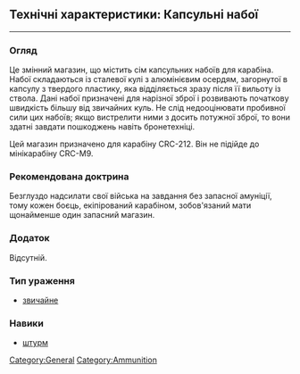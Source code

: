 ## Технічні характеристики: Капсульні набої

------------------------------------------------------------------------

### Огляд

Це змінний магазин, що містить сім капсульних набоїв для карабіна. Набої
складаються із сталевої кулі з алюмінієвим осердям, загорнутої в капсулу
з твердого пластику, яка відділяється зразу після її вильоту із ствола.
Дані набої призначені для нарізної зброї і розвивають початкову
швидкість більшу від звичайних куль. Не слід недооцінювати пробивної
сили цих набоїв; якщо вистрелити ними з досить потужної зброї, то вони
здатні завдати пошкоджень навіть бронетехніці.

Цей магазин призначено для карабіну CRC-212. Він не підійде до
мінікарабіну CRC-M9.

### Рекомендована доктрина

Безглуздо надсилати свої війська на завдання без запасної амуніції, тому
кожен боєць, екіпірований карабіном, зобов'язаний мати щонайменше один
запасний магазин.

### Додаток

Відсутній.

### Тип ураження

- [звичайне](Ураження/звичайне "wikilink")

### Навики

- [штурм](Навики/штурм "wikilink")

[Category:General](Category:General "wikilink")
[Category:Ammunition](Category:Ammunition "wikilink")